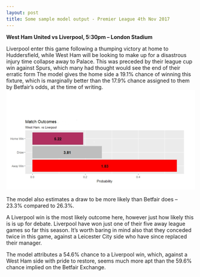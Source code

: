 ```yaml
---
layout: post
title: Some sample model output - Premier League 4th Nov 2017
---
```


**West Ham United vs Liverpool, 5:30pm – London Stadium**

Liverpool enter this game following a thumping victory at home to Huddersfield, while West Ham will be looking to make up for a disastrous injury time collapse away to Palace. This was preceded by their league cup win against Spurs, which many had thought would see the end of their erratic form
The model gives the home side a 19.1% chance of winning this fixture, which is marginally better than the 17.9% chance assigned to them by Betfair’s odds, at the time of writing.
![Img1](/images/livwh.png "livwh")

The model also estimates a draw to be more likely than Betfair does – 23.3% compared to 26.3%.

A Liverpool win is the most likely outcome here, however just how likely this is is up for debate. Liverpool have won just one of their five away league games so far this season. It’s worth baring in mind also that they conceded twice in this game, against a Leicester City side who have since replaced their manager.

The model attributes a 54.6% chance to a Liverpool win, which, against a West Ham side with pride to restore, seems much more apt than the 59.6% chance implied on the Betfair Exchange.
